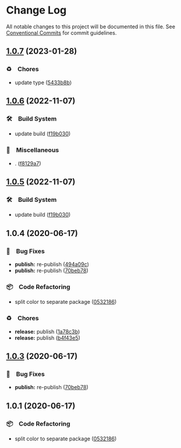 # Change Log

All notable changes to this project will be documented in this file.
See [Conventional Commits](https://conventionalcommits.org) for commit guidelines.

## [1.0.7](https://github.com/bluelovers/ws-color/compare/@bluelovers/color-palette@1.0.6...@bluelovers/color-palette@1.0.7) (2023-01-28)



### ♻️　Chores

* update type ([5433b8b](https://github.com/bluelovers/ws-color/commit/5433b8be41875b2bd77c9ac990d8fd11b5cc4bd6))



## [1.0.6](https://github.com/bluelovers/ws-color/compare/@bluelovers/color-palette@1.0.4...@bluelovers/color-palette@1.0.6) (2022-11-07)



### 🛠　Build System

* update build ([f19b030](https://github.com/bluelovers/ws-color/commit/f19b0305af33f6cfecd4dbcf5dc7d2ab872945b5))


### 🔖　Miscellaneous

* . ([f8129a7](https://github.com/bluelovers/ws-color/commit/f8129a7ffb0d03d5d0f20fd9df2a20d4a295da04))



## [1.0.5](https://github.com/bluelovers/ws-color/compare/@bluelovers/color-palette@1.0.4...@bluelovers/color-palette@1.0.5) (2022-11-07)



### 🛠　Build System

* update build ([f19b030](https://github.com/bluelovers/ws-color/commit/f19b0305af33f6cfecd4dbcf5dc7d2ab872945b5))



## 1.0.4 (2020-06-17)


### 🐛　Bug Fixes

* **publish:** re-publish ([494a09c](https://github.com/bluelovers/ws-color/commit/494a09c8e41674c78f627c08d16d66e0bfb3a992))
* **publish:** re-publish ([70beb78](https://github.com/bluelovers/ws-color/commit/70beb7824af318ecb1c4e1634562fe0095bde64c))


### 📦　Code Refactoring

* split color to separate package ([0532186](https://github.com/bluelovers/ws-color/commit/0532186a7dd31288377c86a1d752a4c0c961c2fe))


### ♻️　Chores

* **release:** publish ([1a78c3b](https://github.com/bluelovers/ws-color/commit/1a78c3b8852e8d1e72c7ee7d8bee4ae6c9cae1c7))
* **release:** publish ([b4f43e5](https://github.com/bluelovers/ws-color/commit/b4f43e526ed1df04b87f6e2471f79032d732fe1a))





## [1.0.3](https://github.com/bluelovers/ws-color/compare/color-palette@1.0.1...color-palette@1.0.3) (2020-06-17)


### 🐛　Bug Fixes

* **publish:** re-publish ([70beb78](https://github.com/bluelovers/ws-color/commit/70beb7824af318ecb1c4e1634562fe0095bde64c))





## 1.0.1 (2020-06-17)


### 📦　Code Refactoring

* split color to separate package ([0532186](https://github.com/bluelovers/ws-color/commit/0532186a7dd31288377c86a1d752a4c0c961c2fe))
